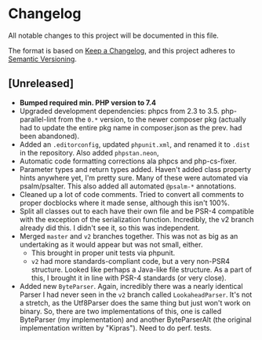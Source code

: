 # Changelog
All notable changes to this project will be documented in this file.

The format is based on [Keep a Changelog](https://keepachangelog.com/en/1.0.0/),
and this project adheres to [Semantic Versioning](https://semver.org/spec/v2.0.0.html).

## [Unreleased]

- **Bumped required min. PHP version to 7.4**
- Upgraded development dependencies: phpcs from 2.3 to 3.5.  php-parallel-lint from the `0.*` version, to the newer composer pkg (actually had to update the entire pkg name in composer.json as the prev. had been abandoned).
- Added an `.editorconfig`, updated `phpunit.xml`, and renamed it to `.dist` in the repository.  Also added `phpstan.neon`, 
- Automatic code formatting corrections ala phpcs and php-cs-fixer.
- Parameter types and return types added.  Haven't added class property hints anywhere yet, I'm pretty sure.  Many of these were automated via psalm/psalter.  This also added all automated `@psalm-*` annotations.
- Cleaned up a lot of code comments.  Tried to convert all comments to proper docblocks where it made sense, although this isn't 100%.
- Split all classes out to each have their own file and be PSR-4 compatible with the exception of the serialization function.  Incredibly, the v2 branch already did this.  I didn't see it, so this was independent.  
- Merged `master` and `v2` branches together.  This was not as big as an undertaking as it would appear but was not small, either.  
  - This brought in proper unit tests via phpunit. 
  - `v2` had more standards-compliant code, but a very non-PSR4 structure.  Looked like perhaps a Java-like file structure.  As a part of this, I brought it in line with PSR-4 standards (or very close).  
- Added new `ByteParser`.  Again, incredibly there was a nearly identical Parser I had never seen in the `v2` branch called `LookaheadParser`.  It's not a stretch, as the Utf8Parser does the same thing but just won't work on binary.  So, there are two implementations of this, one is called ByteParser (my implementation) and another ByteParserAlt (the original implementation written by "Kipras").  Need to do perf. tests.